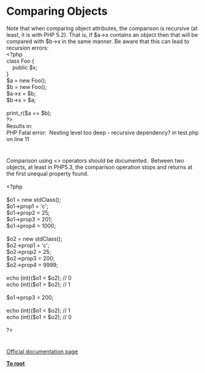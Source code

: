 # Comparing Objects




<div class="phpcode"><span class="html">
Note that when comparing object attributes, the comparison is recursive (at least, it is with PHP 5.2). That is, if $a-&gt;x contains an object then that will be compared with $b-&gt;x in the same manner. Be aware that this can lead to recursion errors:<br><span class="default">&lt;?php<br></span><span class="keyword">class </span><span class="default">Foo </span><span class="keyword">{<br>&#xA0; &#xA0; public </span><span class="default">$x</span><span class="keyword">;<br>}<br></span><span class="default">$a </span><span class="keyword">= new </span><span class="default">Foo</span><span class="keyword">();<br></span><span class="default">$b </span><span class="keyword">= new </span><span class="default">Foo</span><span class="keyword">();<br></span><span class="default">$a</span><span class="keyword">-&gt;</span><span class="default">x </span><span class="keyword">= </span><span class="default">$b</span><span class="keyword">;<br></span><span class="default">$b</span><span class="keyword">-&gt;</span><span class="default">x </span><span class="keyword">= </span><span class="default">$a</span><span class="keyword">;<br><br></span><span class="default">print_r</span><span class="keyword">(</span><span class="default">$a </span><span class="keyword">== </span><span class="default">$b</span><span class="keyword">);<br></span><span class="default">?&gt;<br></span>Results in:<br>PHP Fatal error:&#xA0; Nesting level too deep - recursive dependency? in test.php on line 11</span>
</div>
  

#


<div class="phpcode"><span class="html">
Comparison using &lt;&gt; operators should be documented.&#xA0; Between two objects, at least in PHP5.3, the comparison operation stops and returns at the first unequal property found.<br><br><span class="default">&lt;?php<br><br>$o1 </span><span class="keyword">= new </span><span class="default">stdClass</span><span class="keyword">();<br></span><span class="default">$o1</span><span class="keyword">-&gt;</span><span class="default">prop1 </span><span class="keyword">= </span><span class="string">&apos;c&apos;</span><span class="keyword">;<br></span><span class="default">$o1</span><span class="keyword">-&gt;</span><span class="default">prop2 </span><span class="keyword">= </span><span class="default">25</span><span class="keyword">;<br></span><span class="default">$o1</span><span class="keyword">-&gt;</span><span class="default">prop3 </span><span class="keyword">= </span><span class="default">201</span><span class="keyword">;<br></span><span class="default">$o1</span><span class="keyword">-&gt;</span><span class="default">prop4 </span><span class="keyword">= </span><span class="default">1000</span><span class="keyword">;<br><br></span><span class="default">$o2 </span><span class="keyword">= new </span><span class="default">stdClass</span><span class="keyword">();<br></span><span class="default">$o2</span><span class="keyword">-&gt;</span><span class="default">prop1 </span><span class="keyword">= </span><span class="string">&apos;c&apos;</span><span class="keyword">;<br></span><span class="default">$o2</span><span class="keyword">-&gt;</span><span class="default">prop2 </span><span class="keyword">= </span><span class="default">25</span><span class="keyword">;<br></span><span class="default">$o2</span><span class="keyword">-&gt;</span><span class="default">prop3 </span><span class="keyword">= </span><span class="default">200</span><span class="keyword">;<br></span><span class="default">$o2</span><span class="keyword">-&gt;</span><span class="default">prop4 </span><span class="keyword">= </span><span class="default">9999</span><span class="keyword">;<br><br>echo (int)(</span><span class="default">$o1 </span><span class="keyword">&lt; </span><span class="default">$o2</span><span class="keyword">); </span><span class="comment">// 0<br></span><span class="keyword">echo (int)(</span><span class="default">$o1 </span><span class="keyword">&gt; </span><span class="default">$o2</span><span class="keyword">); </span><span class="comment">// 1<br><br></span><span class="default">$o1</span><span class="keyword">-&gt;</span><span class="default">prop3 </span><span class="keyword">= </span><span class="default">200</span><span class="keyword">;<br><br>echo (int)(</span><span class="default">$o1 </span><span class="keyword">&lt; </span><span class="default">$o2</span><span class="keyword">); </span><span class="comment">// 1<br></span><span class="keyword">echo (int)(</span><span class="default">$o1 </span><span class="keyword">&gt; </span><span class="default">$o2</span><span class="keyword">); </span><span class="comment">// 0<br><br></span><span class="default">?&gt;</span>
</span>
</div>
  

#

[Official documentation page](https://www.php.net/manual/en/language.oop5.object-comparison.php)

**[To root](/README.md)**